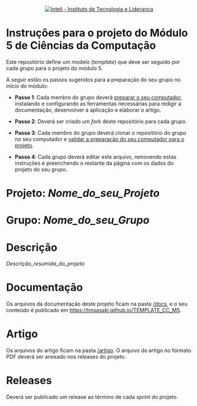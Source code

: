 <p align="center">
<a href= "https://www.inteli.edu.br/"><img src="https://www.inteli.edu.br/wp-content/uploads/2021/08/20172028/marca_1-2.png" alt="Inteli - Instituto de Tecnologia e Liderança" border="0"></a>
</p>

# Instruções para o projeto do Módulo 5 de Ciências da Computação

Este repositório define um modelo (*template*) que deve ser seguido por cada grupo para o projeto do módulo 5.

A seguir estão os passos sugeridos para a preparação do seu grupo no início do módulo:

* **Passo 1**: Cada membro do grupo deverá [preparar o seu computador](install.md), instalando e configurando as ferramentas necessárias para redigir a documentação, desenvolver a aplicação e elaborar o artigo.

* **Passo 2**: Deverá ser criado um *fork* deste repositório para cada grupo.

* **Passo 3**: Cada membro do grupo deverá clonar o repositório do grupo no seu computador e [validar a preparação do seu computador para o projeto](validate.md).

* **Passo 4**: Cada grupo deverá editar este arquivo, removendo estas instruções e preenchendo o restante da página com os dados do projeto do seu grupo.


# Projeto: *Nome_do_seu_Projeto*

# Grupo: *Nome_do_seu_Grupo*

# Descrição

*Descrição_resumida_do_projeto*

# Documentação

Os arquivos da documentação deste projeto ficam na pasta [/docs](/docs), e o seu conteúdo é publicado em https://tmsasaki.github.io/TEMPLATE_CC_M5.


# Artigo

Os arquivos do artigo ficam na pasta [/artigo](/artigo). O arquivo do artigo no formato PDF deverá ser anexado nos releases do projeto.

# Releases

Deverá ser publicado um release ao término de cada *sprint* do projeto.
